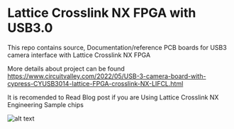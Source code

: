 # Lattice Crosslink NX FPGA with USB3.0 
This repo contains source, Documentation/reference PCB boards for USB3 camera interface with Lattice Crosslink NX FPGA

More details about project can be found 
https://www.circuitvalley.com/2022/05/USB-3-camera-board-with-cypress-CYUSB3014-lattice-FPGA-crosslink-NX-LIFCL.html

It is recomended to Read Blog post if you are Using Lattice Crosslink NX Engineering Sample chips

![alt text](https://github.com/circuitvalley/Crosslink_NX_USB3_Boards/raw/master/Crosslink_MIPI_Generic_FPC_V1.0_Prototype/Images/usb_3.0_camera_fpga_crosslink_nx_cypress_usb%20(2).JPG)
